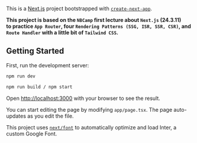 This is a [Next.js](https://nextjs.org/) project bootstrapped with [`create-next-app`](https://github.com/vercel/next.js/tree/canary/packages/create-next-app).

**This project is based on the `NBCamp` first lecture about `Next.js` (24.3.11) </br>
to practice `App Router`, four `Rendering Patterns (SSG, ISR, SSR, CSR)`, and `Route Handler` with a little bit of `Tailwind CSS`.**

## Getting Started

First, run the development server:

```bash
npm run dev

npm run build / npm start
```

Open [http://localhost:3000](http://localhost:3000) with your browser to see the result.

You can start editing the page by modifying `app/page.tsx`. The page auto-updates as you edit the file.

This project uses [`next/font`](https://nextjs.org/docs/basic-features/font-optimization) to automatically optimize and load Inter, a custom Google Font.
